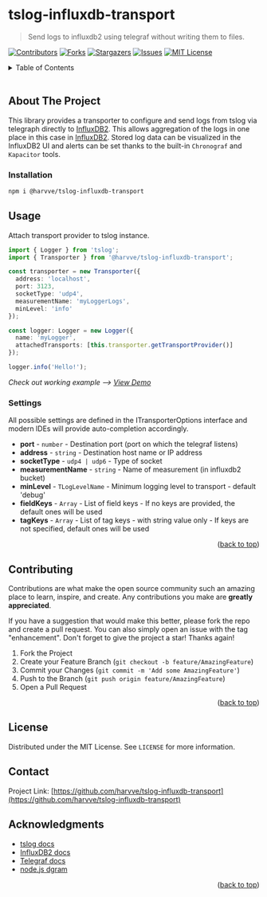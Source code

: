 # tslog-influxdb-transport
> Send logs to influxdb2 using telegraf without writing them to files.

<a name="readme-top"></a>

[![Contributors][contributors-shield]][contributors-url]
[![Forks][forks-shield]][forks-url]
[![Stargazers][stars-shield]][stars-url]
[![Issues][issues-shield]][issues-url]
[![MIT License][license-shield]][license-url]

<!-- TABLE OF CONTENTS -->
<details>
  <summary>Table of Contents</summary>
  <ol>
    <li><a href="#about-the-project">About The Project</a></li>
    <li><a href="#installation">Installation</a></li>
    <li>
      <a href="#usage">Usage</a>
      <ol>
        <li><a href="#settings">Settings</a></li>
      </ol>
    </li>
    <li><a href="#contributing">Contributing</a></li>
    <li><a href="#license">License</a></li>
    <li><a href="#contact">Contact</a></li>
    <li><a href="#acknowledgments">Acknowledgments</a></li>
  </ol>
</details>
<br>

## About The Project
This library provides a transporter to configure and send logs from tslog via telegraph directly to [InfluxDB2](https://docs.influxdata.com/influxdb/v2.5/). This allows aggregation of the logs in one place in this case in [InfluxDB2](https://docs.influxdata.com/influxdb/v2.5/). Stored log data can be visualized in the InfluxDB2 UI and alerts can be set thanks to the built-in `Chronograf` and `Kapacitor` tools.

### Installation

```sh
npm i @harvve/tslog-influxdb-transport
```

## Usage
Attach transport provider to tslog instance.
```typescript
import { Logger } from 'tslog';
import { Transporter } from '@harvve/tslog-influxdb-transport';

const transporter = new Transporter({
  address: 'localhost',
  port: 3123,
  socketType: 'udp4',
  measurementName: 'myLoggerLogs',
  minLevel: 'info'
});

const logger: Logger = new Logger({
  name: 'myLogger',
  attachedTransports: [this.transporter.getTransportProvider()]
});

logger.info('Hello!');
```

_Check out working example --> [View Demo](https://github.com/harvve/tslog-influxdb-transport-demo)_


### Settings
All possible settings are defined in the ITransporterOptions interface and modern IDEs will provide auto-completion accordingly.

* **port** - `number` - Destination port (port on which the telegraf listens)
* **address** - `string` - Destination host name or IP address
* **socketType** - `udp4 | udp6` - Type of socket
* **measurementName** - `string` - Name of measurement (in influxdb2 bucket)
* **minLevel** - `TLogLevelName` - Minimum logging level to transport - default 'debug'
* **fieldKeys** - `Array` - List of field keys - If no keys are provided, the default ones will be used
* **tagKeys** - `Array` - List of tag keys - with string value only - If keys are not specified, default ones will be used

<p align="right">(<a href="#readme-top">back to top</a>)</p>


## Contributing

Contributions are what make the open source community such an amazing place to learn, inspire, and create. Any contributions you make are **greatly appreciated**.

If you have a suggestion that would make this better, please fork the repo and create a pull request. You can also simply open an issue with the tag "enhancement".
Don't forget to give the project a star! Thanks again!

1. Fork the Project
2. Create your Feature Branch (`git checkout -b feature/AmazingFeature`)
3. Commit your Changes (`git commit -m 'Add some AmazingFeature'`)
4. Push to the Branch (`git push origin feature/AmazingFeature`)
5. Open a Pull Request

<p align="right">(<a href="#readme-top">back to top</a>)</p>


<!-- LICENSE -->
## License

Distributed under the MIT License. See `LICENSE` for more information.


<!-- CONTACT -->
## Contact

Project Link: [https://github.com/harvve/tslog-influxdb-transport](https://github.com/harvve/tslog-influxdb-transport)


<!-- ACKNOWLEDGMENTS -->
## Acknowledgments
* [tslog docs](https://tslog.js.org/#/)
* [InfluxDB2 docs](https://docs.influxdata.com/influxdb/v2.5/)
* [Telegraf docs](https://docs.influxdata.com/telegraf/v1.24/)
* [node.js dgram](https://nodejs.org/api/dgram.html#class-dgramsocket)



<p align="right">(<a href="#readme-top">back to top</a>)</p>

<!-- MARKDOWN LINKS & IMAGES -->
[contributors-shield]: https://img.shields.io/github/contributors/harvve/tslog-influxdb-transport.svg?style=for-the-badge
[contributors-url]: https://github.com/harvve/tslog-influxdb-transport/graphs/contributors
[forks-shield]: https://img.shields.io/github/forks/harvve/tslog-influxdb-transport.svg?style=for-the-badge
[forks-url]: https://github.com/harvve/tslog-influxdb-transport/network/members
[stars-shield]: https://img.shields.io/github/stars/harvve/tslog-influxdb-transport.svg?style=for-the-badge
[stars-url]: https://github.com/harvve/tslog-influxdb-transport/stargazers
[issues-shield]: https://img.shields.io/github/issues/harvve/tslog-influxdb-transport.svg?style=for-the-badge
[issues-url]: https://github.com/harvve/tslog-influxdb-transport/issues
[license-shield]: https://img.shields.io/github/license/harvve/tslog-influxdb-transport.svg?style=for-the-badge
[license-url]: https://github.com/harvve/tslog-influxdb-transport/blob/main/LICENSE.txt
